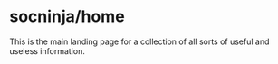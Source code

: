 # socninja/home

This is the main landing page for a collection of all sorts of useful and useless information.
